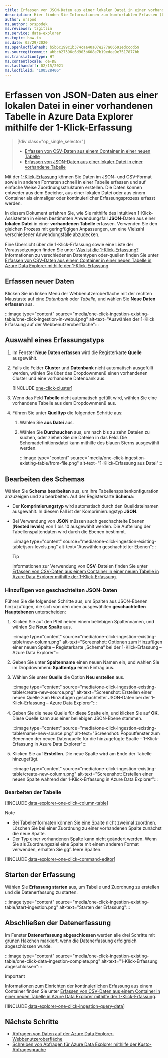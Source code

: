 ```yaml
---
title: Erfassen von JSON-Daten aus einer lokalen Datei in einer vorhandenen Tabelle in Azure Data Explorer mithilfe der 1-Klick-Erfassung
description: Hier finden Sie Informationen zum komfortablen Erfassen (Laden) von Daten in einer vorhandenen Azure Data Explorer-Tabelle mit der 1-Klick-Erfassung.
author: orspod
ms.author: orspodek
ms.reviewer: tzgitlin
ms.service: data-explorer
ms.topic: how-to
ms.date: 03/29/2020
ms.openlocfilehash: b5b6c199c1b374caa40a07e277a06591edccdd59
ms.sourcegitcommit: abbcb27396c6d903b608e7b19edee9e7517877bb
ms.translationtype: HT
ms.contentlocale: de-DE
ms.lasthandoff: 02/15/2021
ms.locfileid: "100528406"
---
```

# <a name="use-one-click-ingestion-to-ingest-json-data-from-a-local-file-to-an-existing-table-in-azure-data-explorer"></a>Erfassen von JSON-Daten aus einer lokalen Datei in einer vorhandenen Tabelle in Azure Data Explorer mithilfe der 1-Klick-Erfassung


> [!div class="op_single_selector"]
> * [Erfassen von CSV-Daten aus einem Container in einer neuen Tabelle](one-click-ingestion-new-table.md)
> * [Erfassen von JSON-Daten aus einer lokaler Datei in einer vorhandene Tabelle](one-click-ingestion-existing-table.md)

Mit der [1-Klick-Erfassung](ingest-data-one-click.md) können Sie Daten im JSON- und CSV-Format sowie in anderen Formaten schnell in einer Tabelle erfassen und auf einfache Weise Zuordnungsstrukturen erstellen. Die Daten können entweder aus dem Speicher, aus einer lokalen Datei oder aus einem Container als einmaliger oder kontinuierlicher Erfassungsprozess erfasst werden.  

In diesem Dokument erfahren Sie, wie Sie mithilfe des intuitiven 1-Klick-Assistenten in einem bestimmten Anwendungsfall **JSON**-Daten aus einer **lokalen Datei** in einer **vorhandenen Tabelle** erfassen. Verwenden Sie den gleichen Prozess mit geringfügigen Anpassungen, um eine Vielzahl verschiedener Anwendungsfälle abzudecken.

Eine Übersicht über die 1-Klick-Erfassung sowie eine Liste der Voraussetzungen finden Sie unter [Was ist die 1-Klick-Erfassung?](ingest-data-one-click.md)
Informationen zu verschiedenen Datentypen oder-quellen finden Sie unter [Erfassen von CSV-Daten aus einem Container in einer neuen Tabelle in Azure Data Explorer mithilfe der 1-Klick-Erfassung](one-click-ingestion-new-table.md).

## <a name="ingest-new-data"></a>Erfassen neuer Daten

Klicken Sie im linken Menü der Webbenutzeroberfläche mit der rechten Maustaste auf eine *Datenbank* oder *Tabelle*, und wählen Sie **Neue Daten erfassen** aus.

   :::image type="content" source="media/one-click-ingestion-existing-table/one-click-ingestion-in-webui.png" alt-text="Auswählen der 1-Klick Erfassung auf der Webbenutzeroberfläche":::
 
## <a name="select-an-ingestion-type"></a>Auswahl eines Erfassungstyps

1. Im Fenster **Neue Daten erfassen** wird die Registerkarte **Quelle** ausgewählt.

1. Falls die Felder **Cluster** und **Datenbank** nicht automatisch ausgefüllt werden, wählen Sie über das Dropdownmenü einen vorhandenen Cluster und eine vorhandene Datenbank aus.
    
    [!INCLUDE [one-click-cluster](includes/one-click-cluster.md)]

1. Wenn das Feld **Tabelle** nicht automatisch gefüllt wird, wählen Sie eine vorhandene Tabelle aus dem Dropdownmenü aus.

1. Führen Sie unter **Quelltyp** die folgenden Schritte aus:

   1. Wählen Sie **aus Datei** aus.  
   1. Wählen Sie **Durchsuchen** aus, um nach bis zu zehn Dateien zu suchen, oder ziehen Sie die Dateien in das Feld. Die Schemadefinitionsdatei kann mithilfe des blauen Sterns ausgewählt werden.
    
      :::image type="content" source="media/one-click-ingestion-existing-table/from-file.png" alt-text="1-Klick-Erfassung aus Datei":::

## <a name="edit-the-schema"></a>Bearbeiten des Schemas

Wählen Sie **Schema bearbeiten** aus, um Ihre Tabellenspaltenkonfiguration anzuzeigen und zu bearbeiten. Auf der Registerkarte **Schema**:

   * Der **Komprimierungstyp** wird automatisch durch den Quelldateinamen ausgewählt. In diesem Fall ist der Komprimierungstyp **JSON**.
        
   * Bei Verwendung von **JSON** müssen auch geschachtelte Ebenen (**Nested levels**) von 1 bis 10 ausgewählt werden. Die Aufteilung der Tabellenspaltendaten wird durch die Ebenen bestimmt.

        :::image type="content" source="media/one-click-ingestion-existing-table/json-levels.png" alt-text="Auswählen geschachtelter Ebenen":::
    
       > [!TIP]
       > Informationen zur Verwendung von **CSV**-Dateien finden Sie unter [Erfassen von CSV-Daten aus einem Container in einer neuen Tabelle in Azure Data Explorer mithilfe der 1-Klick-Erfassung](one-click-ingestion-new-table.md#edit-the-schema).

### <a name="add-nested-json-data"></a>Hinzufügen von geschachtelten JSON-Daten 

Führen Sie die folgenden Schritte aus, um Spalten aus JSON-Ebenen hinzuzufügen, die sich von den oben ausgewählten **geschachtelten Hauptebenen** unterscheiden:

1. Klicken Sie auf den Pfeil neben einem beliebigen Spaltennamen, und wählen Sie **Neue Spalte** aus.

    :::image type="content" source="media/one-click-ingestion-existing-table/new-column.png" alt-text="Screenshot: Optionen zum Hinzufügen einer neuen Spalte – Registerkarte „Schema“ bei der 1-Klick-Erfassung – Azure Data Explorer":::

1. Geben Sie unter **Spaltenname** einen neuen Namen ein, und wählen Sie im Dropdownmenü **Spaltentyp** einen Eintrag aus.
1. Wählen Sie unter **Quelle** die Option **Neu erstellen** aus.

    :::image type="content" source="media/one-click-ingestion-existing-table/create-new-source.png" alt-text="Screenshot: Erstellen einer neuen Quelle zum Hinzufügen geschachtelter JSON-Daten bei der 1-Klick-Erfassung – Azure Data Explorer":::

1. Geben Sie die neue Quelle für diese Spalte ein, und klicken Sie auf **OK**. Diese Quelle kann aus einer beliebigen JSON-Ebene stammen.

    :::image type="content" source="media/one-click-ingestion-existing-table/name-new-source.png" alt-text="Screenshot: Popoutfenster zum Benennen der neuen Datenquelle für die hinzugefügte Spalte – 1-Klick-Erfassung in Azure Data Explorer":::

1. Klicken Sie auf **Erstellen**. Die neue Spalte wird am Ende der Tabelle hinzugefügt.

    :::image type="content" source="media/one-click-ingestion-existing-table/create-new-column.png" alt-text="Screenshot: Erstellen einer neuen Spalte während der 1-Klick-Erfassung in Azure Data Explorer":::

### <a name="edit-the-table"></a>Bearbeiten der Tabelle 

[!INCLUDE [data-explorer-one-click-column-table](includes/data-explorer-one-click-column-table.md)]

> [!NOTE]
> * Bei Tabellenformaten können Sie eine Spalte nicht zweimal zuordnen. Löschen Sie bei einer Zuordnung zu einer vorhandenen Spalte zunächst die neue Spalte.
> * Der Typ einer vorhandenen Spalte kann nicht geändert werden. Wenn Sie als Zuordnungsziel eine Spalte mit einem anderen Format verwenden, erhalten Sie ggf. leere Spalten.

[!INCLUDE [data-explorer-one-click-command-editor](includes/data-explorer-one-click-command-editor.md)]

## <a name="start-ingestion"></a>Starten der Erfassung

Wählen Sie **Erfassung starten** aus, um Tabelle und Zuordnung zu erstellen und die Datenerfassung zu starten.

:::image type="content" source="media/one-click-ingestion-existing-table/start-ingestion.png" alt-text="Starten der Erfassung":::

## <a name="complete-data-ingestion"></a>Abschließen der Datenerfassung

Im Fenster **Datenerfassung abgeschlossen** werden alle drei Schritte mit grünen Häkchen markiert, wenn die Datenerfassung erfolgreich abgeschlossen wurde.

:::image type="content" source="media/one-click-ingestion-existing-table/one-click-data-ingestion-complete.png" alt-text="1-Klick-Erfassung abgeschlossen":::

> [!IMPORTANT]
> Informationen zum Einrichten der kontinuierlichen Erfassung aus einem Container finden Sie unter [Erfassen von CSV-Daten aus einem Container in einer neuen Tabelle in Azure Data Explorer mithilfe der 1-Klick-Erfassung](one-click-ingestion-new-table.md#create-continuous-ingestion-for-container).

[!INCLUDE [data-explorer-one-click-ingestion-query-data](includes/data-explorer-one-click-ingestion-query-data.md)]

## <a name="next-steps"></a>Nächste Schritte

* [Abfragen von Daten auf der Azure Data Explorer-Webbenutzeroberfläche](web-query-data.md)
* [Schreiben von Abfragen für Azure Data Explorer mithilfe der Kusto-Abfragesprache](write-queries.md)
